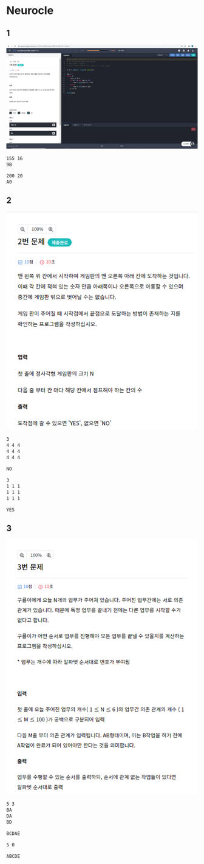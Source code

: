 # Neurocle

## 1

![image-20211223230729347](Neurocle.assets/image-20211223230729347.png)

```
155 16
9B
```



```
200 20
A0
```



## 2

![image-20211223230749026](Neurocle.assets/image-20211223230749026.png)

```
3
4 4 4
4 4 4
4 4 4
```

```
NO
```



```
3
1 1 1
1 1 1
1 1 1 
```

```
YES
```





## 3

![image-20211223230803002](Neurocle.assets/image-20211223230803002.png)



```
5 3
BA
DA
BD
```

```
BCDAE
```



```
5 0
```

```
ABCDE
```

